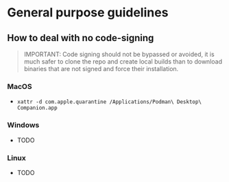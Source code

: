 # General purpose guidelines

## How to deal with no code-signing

> IMPORTANT: Code signing should not be bypassed or avoided, it is much safer to clone the repo and create local builds than to download binaries that are not signed and force their installation.

### MacOS

* `xattr -d com.apple.quarantine /Applications/Podman\ Desktop\ Companion.app`

### Windows

* TODO

### Linux

* TODO
